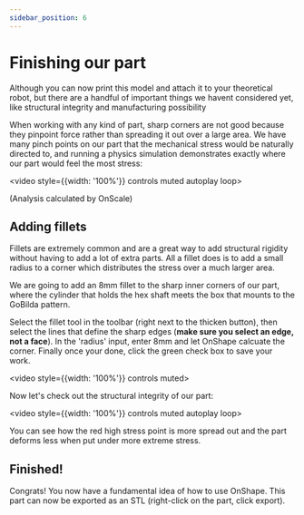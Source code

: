 ```yaml
---
sidebar_position: 6
---
```


# Finishing our part

Although you can now print this model and attach it to your theoretical robot, but there are a handful of important things we havent considered yet, like structural integrity and manufacturing possibility

When working with any kind of part, sharp corners are not good because they pinpoint force rather than spreading it out over a large area. We have many pinch points on our part that the mechanical stress would be naturally directed to, and running a physics simulation demonstrates exactly where our part would feel the most stress:

<video style={{width: '100%'}} controls muted autoplay loop>

  <source src="/img/onshape/5-stress-analysis-no-fillet.mp4" type="video/mp4" />
</video>

(Analysis calculated by OnScale)

## Adding fillets

Fillets are extremely common and are a great way to add structural rigidity without having to add a lot of extra parts. All a fillet does is to add a small radius to a corner which distributes the stress over a much larger area.

We are going to add an 8mm fillet to the sharp inner corners of our part, where the cylinder that holds the hex shaft meets the box that mounts to the GoBilda pattern.

Select the fillet tool in the toolbar (right next to the thicken button), then select the lines that define the sharp edges (**make sure you select an edge, not a face**). In the 'radius' input, enter 8mm and let OnShape calcuate the corner. Finally once your done, click the green check box to save your work.

<video style={{width: '100%'}} controls muted>

  <source src="/img/onshape/5-adding-fillets.mp4" type="video/mp4" />
</video>

Now let's check out the structural integrity of our part:

<video style={{width: '100%'}} controls muted autoplay loop>

  <source src="/img/onshape/5-stress-analysis-with-fillet.mp4" type="video/mp4" />
</video>

You can see how the red high stress point is more spread out and the part deforms less when put under more extreme stress.

## Finished!

Congrats! You now have a fundamental idea of how to use OnShape. This part can now be exported as an STL (right-click on the part, click export).
